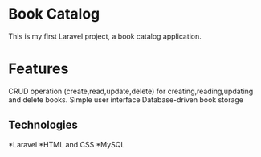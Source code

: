 # Book Catalog

This is my first Laravel project, a book catalog application.

# Features

CRUD operation (create,read,update,delete) for creating,reading,updating and delete books.
Simple user interface
Database-driven book storage

## Technologies

*Laravel
*HTML and CSS
*MySQL

